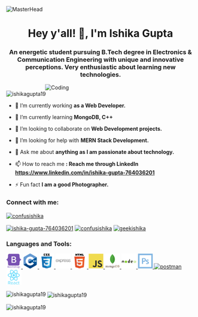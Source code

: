 ![MasterHead](https://www.canva.com/design/DAFHu50zqfc/view)

<h1 align="center">Hey y'all! 👋, I'm Ishika Gupta</h1>

<h3 align="center">An energetic student pursuing B.Tech degree in Electronics & Communication Engineering with unique and innovative perceptions. Very enthusiastic about learning new technologies.</h3>

<img align="right" alt="Coding" width="400" src="https://miro.medium.com/max/1400/1*v8Z6faF7ij8iSwunSMcTZA.gif">

<p align="left"> <img src="https://komarev.com/ghpvc/?username=ishikagupta19&label=Profile%20views&color=0e75b6&style=flat" alt="ishikagupta19" /> </p>


- 🔭 I’m currently working **as a Web Developer.**

- 🌱 I’m currently learning **MongoDB, C++**

- 👯 I’m looking to collaborate on **Web Development projects.**

- 🤝 I’m looking for help with **MERN Stack Development.**

- 💬 Ask me about **anything as I am passionate about technology.**

- 📫 How to reach me **: Reach me through LinkedIn https://www.linkedin.com/in/ishika-gupta-764036201**

- ⚡ Fun fact **I am a good Photographer.**

<h3 align="left">Connect with me:</h3>
<p align="left">
<a href="https://twitter.com/confusishika" target="blank"><img align="center" src="https://raw.githubusercontent.com/rahuldkjain/github-profile-readme-generator/master/src/images/icons/Social/twitter.svg" alt="confusishika" height="30" width="40" /></a>
  
<a href="https://linkedin.com/in/ishika-gupta-764036201" target="blank"><img align="center" src="https://raw.githubusercontent.com/rahuldkjain/github-profile-readme-generator/master/src/images/icons/Social/linked-in-alt.svg" alt="ishika-gupta-764036201" height="30" width="40" /></a>
<a href="https://instagram.com/confusishika" target="blank"><img align="center" src="https://raw.githubusercontent.com/rahuldkjain/github-profile-readme-generator/master/src/images/icons/Social/instagram.svg" alt="confusishika" height="30" width="40" /></a>
<a href="https://www.hackerrank.com/geekishika" target="blank"><img align="center" src="https://raw.githubusercontent.com/rahuldkjain/github-profile-readme-generator/master/src/images/icons/Social/hackerrank.svg" alt="geekishika" height="30" width="40" /></a>
</p>

<h3 align="left">Languages and Tools:</h3>
<p align="left"> <a href="https://getbootstrap.com" target="_blank" rel="noreferrer"> <img src="https://raw.githubusercontent.com/devicons/devicon/master/icons/bootstrap/bootstrap-plain-wordmark.svg" alt="bootstrap" width="40" height="40"/> </a> <a href="https://www.w3schools.com/cpp/" target="_blank" rel="noreferrer"> <img src="https://raw.githubusercontent.com/devicons/devicon/master/icons/cplusplus/cplusplus-original.svg" alt="cplusplus" width="40" height="40"/> </a> <a href="https://www.w3schools.com/css/" target="_blank" rel="noreferrer"> <img src="https://raw.githubusercontent.com/devicons/devicon/master/icons/css3/css3-original-wordmark.svg" alt="css3" width="40" height="40"/> </a> <a href="https://expressjs.com" target="_blank" rel="noreferrer"> <img src="https://raw.githubusercontent.com/devicons/devicon/master/icons/express/express-original-wordmark.svg" alt="express" width="40" height="40"/> </a> <a href="https://www.w3.org/html/" target="_blank" rel="noreferrer"> <img src="https://raw.githubusercontent.com/devicons/devicon/master/icons/html5/html5-original-wordmark.svg" alt="html5" width="40" height="40"/> </a> <a href="https://developer.mozilla.org/en-US/docs/Web/JavaScript" target="_blank" rel="noreferrer"> <img src="https://raw.githubusercontent.com/devicons/devicon/master/icons/javascript/javascript-original.svg" alt="javascript" width="40" height="40"/> </a> <a href="https://www.mongodb.com/" target="_blank" rel="noreferrer"> <img src="https://raw.githubusercontent.com/devicons/devicon/master/icons/mongodb/mongodb-original-wordmark.svg" alt="mongodb" width="40" height="40"/> </a> <a href="https://nodejs.org" target="_blank" rel="noreferrer"> <img src="https://raw.githubusercontent.com/devicons/devicon/master/icons/nodejs/nodejs-original-wordmark.svg" alt="nodejs" width="40" height="40"/> </a> <a href="https://www.photoshop.com/en" target="_blank" rel="noreferrer"> <img src="https://raw.githubusercontent.com/devicons/devicon/master/icons/photoshop/photoshop-line.svg" alt="photoshop" width="40" height="40"/> </a> <a href="https://postman.com" target="_blank" rel="noreferrer"> <img src="https://www.vectorlogo.zone/logos/getpostman/getpostman-icon.svg" alt="postman" width="40" height="40"/> </a> <a href="https://reactjs.org/" target="_blank" rel="noreferrer"> <img src="https://raw.githubusercontent.com/devicons/devicon/master/icons/react/react-original-wordmark.svg" alt="react" width="40" height="40"/> </a> </p>

<p><img align="left" src="https://github-readme-stats.vercel.app/api/top-langs?username=ishikagupta19&show_icons=true&locale=en&layout=compact" alt="ishikagupta19" /></p>

<p>&nbsp;<img align="center" src="https://github-readme-stats.vercel.app/api?username=ishikagupta19&show_icons=true&locale=en" alt="ishikagupta19" /></p>

<p><img align="center" src="https://github-readme-streak-stats.herokuapp.com/?user=ishikagupta19&" alt="ishikagupta19" /></p>
